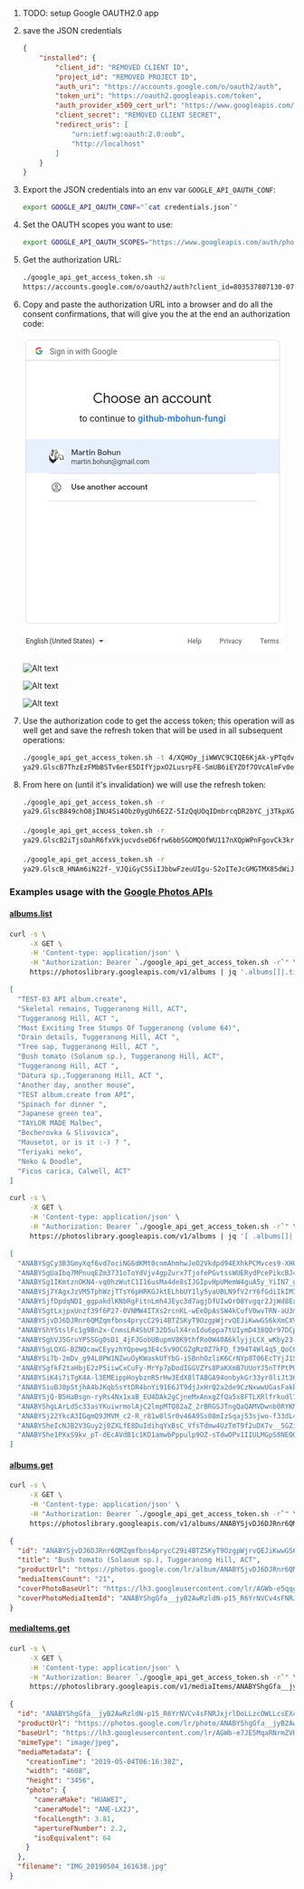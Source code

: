 1. TODO: setup Google OAUTH2.0 app 
2. save the JSON credentials
   ```JSON
   {
       "installed": {
           "client_id": "REMOVED CLIENT ID",
           "project_id": "REMOVED PROJECT ID",
           "auth_uri": "https://accounts.google.com/o/oauth2/auth",
           "token_uri": "https://oauth2.googleapis.com/token",
           "auth_provider_x509_cert_url": "https://www.googleapis.com/oauth2/v1/certs",
           "client_secret": "REMOVED CLIENT SECRET",
           "redirect_uris": [
               "urn:ietf:wg:oauth:2.0:oob",
               "http://localhost"
           ]
       }
   }
   ```
3. Export the JSON credentials into an env var `GOOGLE_API_OAUTH_CONF`:
   ```BASH
   export GOOGLE_API_OAUTH_CONF="`cat credentials.json`"
   ```
4. Set the OAUTH scopes you want to use:
   ```BASH
   export GOOGLE_API_OAUTH_SCOPES="https://www.googleapis.com/auth/photoslibrary"
   ```
5. Get the authorization URL:
   ```BASH
   ./google_api_get_access_token.sh -u
   https://accounts.google.com/o/oauth2/auth?client_id=803537807130-07i8be23f46esl6tffrg0bebfe2e9c5f.apps.googleusercontent.com&redirect_uri=urn:ietf:wg:oauth:2.0:oob&scope=https://www.googleapis.com/auth/photoslibrary&response_type=code&access_type=offline
   ```
6. Copy and paste the authorization URL into a browser and do all the consent confirmations, that will give you the at the end an authorization code:

   ![Alt text](images/google_api_oauth2.0_authorization-00.png "")
   
   ![Alt text](https://gist.githubusercontent.com/mbohun/81df9a27e90846ba913871b04d762c4f/raw/98963a5e0d7d36c69eb910d1e89c3064e59d2930/google_api_oauth2.0_authorization-01.png "")
   
   ![Alt text](https://gist.githubusercontent.com/mbohun/81df9a27e90846ba913871b04d762c4f/raw/98963a5e0d7d36c69eb910d1e89c3064e59d2930/google_api_oauth2.0_authorization-02.png "")
   
   ![Alt text](https://gist.githubusercontent.com/mbohun/81df9a27e90846ba913871b04d762c4f/raw/98963a5e0d7d36c69eb910d1e89c3064e59d2930/google_api_oauth2.0_authorization-03.png "")
7. Use the authorization code to get the access token; this operation will as well get and save the refresh token that will be used in all subsequent operations:
   ```BASH
   ./google_api_get_access_token.sh -t 4/XQHOy_jiWWVC9CIQE6KjAk-yPTqdv63IPtvZGkoxSjvxD7afu_ORXwQ
   ya29.GlscB7ThzEzFMbBSTv6erE5DIfYjpxO2LusrpFE-SmUB6iEYZOf7OVcAlmFv0eMiuyKr6o-lL_23qiTus3HNDlR3lvH3dncMEn2Oa5-UIPWzCKvnq670v65lFeXd
   ```
8. From here on (until it's invalidation) we will use the refresh token:
   ```BASH
   ./google_api_get_access_token.sh -r
   ya29.GlscB849chO8jINU4Si4Obz0ygUh6E2Z-5IzQqUOqIDmbrcqDR2bYC_j3TkpXGBirMsO8boDJfm5Ix66C5UowiJzJatGzWpa3_7AAWFh-Vqw5gJNa_uyO94CHKMw
   
   ./google_api_get_access_token.sh -r
   ya29.GlscB2iTjsOahR6fxVkjucvdseD6frw6bbSGOMQOfWU117nXQpWPnFgovCk3krq7p3loav2xn7piBmGrOH0D-uux162GvfUvYaiGeOB4140qxbze11LGYGOFpxzQ
   
   ./google_api_get_access_token.sh -r
   ya29.GlscB_HNAm6iN22f-_VJQiGyC5SiIJbbwFzeuUIgu-S2oITeJcGMGTMX85dWiJ9erK3gg32QBGVDt43MB8zF9REbbrcUv7b-4nsg3_PfJqOsYRombmYGZYjIdqU-
   ```
### Examples usage with the [Google Photos APIs](https://developers.google.com/photos/?refresh=1)

#### [albums.list](https://developers.google.com/photos/library/reference/rest/v1/albums/list?refresh=1)
```BASH
curl -s \
     -X GET \
     -H 'Content-type: application/json' \
     -H "Authorization: Bearer `./google_api_get_access_token.sh -r`" \
     https://photoslibrary.googleapis.com/v1/albums | jq '.albums[]|.title'
```
```JSON
[
  "TEST-03 API album.create",
  "Skeletal remains, Tuggeranong Hill, ACT",
  "Tuggeranong Hill, ACT ",
  "Most Exciting Tree Stumps Of Tuggeranong (volume 64)",
  "Drain details, Tuggeranong Hill, ACT ",
  "Tree sap, Tuggeranong Hill, ACT ",
  "Bush tomato (Solanum sp.), Tuggeranong Hill, ACT",
  "Tuggeranong Hill, ACT ",
  "Datura sp.,Tuggeranong Hill, ACT ",
  "Another day, another mouse",
  "TEST album.create from API",
  "Spinach for dinner ",
  "Japanese green tea",
  "TAYLOR MADE Malbec",
  "Becherovka & Slivovica",
  "Mausetot, or is it :-) ? ",
  "Teriyaki neko",
  "Neko & Doodle",
  "Ficus carica, Calwell, ACT"
]
```
```BASH
curl -s \
     -X GET \
     -H 'Content-type: application/json' \
     -H "Authorization: Bearer `./google_api_get_access_token.sh -r`" \
     https://photoslibrary.googleapis.com/v1/albums | jq '[ .albums[]|.id ]'
```
```JSON
[
  "ANABYSgCy3B3GmyXqf6vd7ociNG6dKMt0cnmAhmhwJeO2Vkdpd94EXhkPCMvces9-XHCtQ4-FfSa",
  "ANABYSgUaIbq7MPnuqEZm3731oToYdVjv4gpZurx7TjofePGvtssWUERydPcePikcBJ4Z522ISrc",
  "ANABYSg1IKmtznOKN4-vq0hzWutC1I16usMa4de8sIJGIpvHpUMemW4guA5y_YiIN7_gBC2sHn2u",
  "ANABYSj7YAgxJzVM5TphWzjTTsY6pHRKGJktELhbUY1ly5yaUBLN9fV2rY6fGdiIkIMIdMIxziYB",
  "ANABYSjfDpdqNDI_ggpakdlKNbRgFitnLmh4JEyc3d7agjDfUIwOrO8Yvgqr2JjWd8ExBCn2MdGZ",
  "ANABYSgtLxjpxUnzf39f6P27-0VNMW4ITXs2rcnKL-wEeDpAsSW4kCufV0wvTRN-aU3ml7MTGp-U",
  "ANABYSjvDJ6DJRnr6QMZqmfbns4prycC29i4BTZSKyT9OzgpWjrvQEJiKwwGS6kXmCXVFNCwnYO-",
  "ANABYShY5tslFc1g9Bn2x-CnmsLR4SbUF32D5ulX4roIdu6ppa7tUIymD438QOr97DCpFtg_RPxF",
  "ANABYSghVJ5GruYPSSGg0sD1_4jFJGobUBupmV8K9thfRo0W40A6klyjjLCX_wKby23-nqo9vd0z",
  "ANABYSgLQXG-BZNQcawCEyyzhYQpewg3E4c5v9OCGZgRz0Z7kFD_f394T4Wl4q5_QoC6xjIr53a1",
  "ANABYSi7b-2mDv_g94L0PW1NZwuOyKWaskUfYbG-iSBnhOzliK6CrNYp8T06EcTYjJ1Spi-GWOoF",
  "ANABYSgfkF2taHbjE2zP5iiwCxCuFy-MrYp7pDodIGGVZYs8PaKXmB7UUoYJ5nTfPtPUiTXgh9-W",
  "ANABYSiK4i7iTgK4A-l3EMEippHoybznR5rHw3EdX8lTABGA94onbykGr33yr8liJt36ETrTKXsh",
  "ANABYSiuBJ0pStjhA4bJKqb5sYtDR4bnYi91E6JT9djJxHrQ2a2de9CzNxwwUGasFakbNGaxvKcl",
  "ANABYSjQ-B5HaBsgn-ryRs4Nx1xaB_EU4DAk2gCjneMxAnxgZfQa5x8FTLXRlfrkudl1x60neeJs",
  "ANABYShgLArLd5c33asYKuiwrmolAjC2lmpMTQ82aZ_2rBRGSJTngQaQAMVDwnb0RYKMGEKH11Kp",
  "ANABYSj22YkcA3IGqmQ9JMVM_c2-R_r81w0lSr0v46A9Ss08mIzSqaj53sjwo-f33dL4Al64j_f6",
  "ANABYSheIcNJB2V3Guy2j8ZXLfE8DuIdihqYxBsC_VfsTdmw4UzTmT9f2uDX7v__5GZijcyhZRkn",
  "ANABYShe1PXxS9kv_pT-dEcAVdB1c1KD1amwbPppulp9OZ-sTdwOPv1IIULMGpS8NEOGzEEIHab4"
]
```

#### [albums.get](https://developers.google.com/photos/library/reference/rest/v1/albums/get?refresh=1)
```BASH
curl -s \
     -X GET \
     -H 'Content-type: application/json' \
     -H "Authorization: Bearer `./google_api_get_access_token.sh -r`" \
     https://photoslibrary.googleapis.com/v1/albums/ANABYSjvDJ6DJRnr6QMZqmfbns4prycC29i4BTZSKyT9OzgpWjrvQEJiKwwGS6kXmCXVFNCwnYO- | jq '.'
```
```JSON
{
  "id": "ANABYSjvDJ6DJRnr6QMZqmfbns4prycC29i4BTZSKyT9OzgpWjrvQEJiKwwGS6kXmCXVFNCwnYO-",
  "title": "Bush tomato (Solanum sp.), Tuggeranong Hill, ACT",
  "productUrl": "https://photos.google.com/lr/album/ANABYSjvDJ6DJRnr6QMZqmfbns4prycC29i4BTZSKyT9OzgpWjrvQEJiKwwGS6kXmCXVFNCwnYO-",
  "mediaItemsCount": "21",
  "coverPhotoBaseUrl": "https://lh3.googleusercontent.com/lr/AGWb-e5qqgj58M9oQ7ZF-nApgoTc2UQPECq4sGM07COk-Y4mZiswev1lTbxTlU0ZG5u00mN0PMqYcpR5QU09sTi-q0yZQEdYLn96gzbb2H2BOCS_uFtlI4f_FQHE8LH_YzMtnFe8xF5NBGIU_y_aZebj4HsQKy6Jw5yh6NT1FX7C3kwVGqE0ckyLu-Eh3sMDR1ilGOkqUkrGibRuCpEY8BdGiPk0JO8OsTDlxH976qnV3vCV2k2TliJmUxH-jSIaQoHnJkAwhpVhnISrrVDhsfqzhu9yhxJOA5KpE11wzXuNMol8qb8eDjxxNed9CLkGad14i5Afq8RFTxCcPtX6qBieSt8Uo8_c2TLw1vnr65bIlkViCdzENtAaSwf3qLDZyM_d41WPm3PUVFrGaFqxbpFmS0YhidsFdLcgUv8qPEJVuIWfZX3XL2V0MsJjsr1Ekz9HegPx7ietsrbjwN1WZaTvGZEixZECkyx_BxCF40Wd3VrG4XnD_qHZSNkN7AcVlhkQG_hT7dutH9_oeCNEjw_lSDb9BQGTyTBuy57IuuhONMuSWwvXHlMWJELOI6IkgljSdtZBnMxSuoCxZIFgXT3ZjpEJRC3Yrwlu4TJM84xKodAsVbgoIX6dh1tjj2vYcQ3vVMbBMLBt1EeGXJr0_-Pw6FufDTgL1q1sLuCayHf4kiiKlMXPzyGOTBWIuyRVu3F_3Unxq9rJYhpWpnDZ8A8RcHD7M5__AaeQ_v28aeIqYWZ_ZL6V1L_jNy5QMe4TCxSpLj_K-jNsq1NYYTO6cxWHisdiGdFoKhGkNJWi5AlAzabnaQUJyHCMWXCDp6530TXJZ_R8LhLVHKP4-UlEoyqPVLQe2e9FXluAvV_yJHaCwEmICmSpbwfivnXNZByGzBXnGlOh-dIp",
  "coverPhotoMediaItemId": "ANABYShgGfa__jyB2AwRzldN-p15_R6YrNVCv4sFNRJxjrlDoLLzcOWLLcsEXcSXBRSSb-lTlCm5aAtkLA3f5xoevMkuvQA1xQ"
}
```

#### [mediaItems.get](https://developers.google.com/photos/library/reference/rest/v1/mediaItems/get?refresh=1)
```BASH
curl -s \
     -X GET \
     -H 'Content-type: application/json' \
     -H "Authorization: Bearer `./google_api_get_access_token.sh -r`" \
     https://photoslibrary.googleapis.com/v1/mediaItems/ANABYShgGfa__jyB2AwRzldN-p15_R6YrNVCv4sFNRJxjrlDoLLzcOWLLcsEXcSXBRSSb-lTlCm5aAtkLA3f5xoevMkuvQA1xQ | jq '.'
```
```JSON
{
  "id": "ANABYShgGfa__jyB2AwRzldN-p15_R6YrNVCv4sFNRJxjrlDoLLzcOWLLcsEXcSXBRSSb-lTlCm5aAtkLA3f5xoevMkuvQA1xQ",
  "productUrl": "https://photos.google.com/lr/photo/ANABYShgGfa__jyB2AwRzldN-p15_R6YrNVCv4sFNRJxjrlDoLLzcOWLLcsEXcSXBRSSb-lTlCm5aAtkLA3f5xoevMkuvQA1xQ",
  "baseUrl": "https://lh3.googleusercontent.com/lr/AGWb-e7JE5MqaRNrmZVHBU3DFD0cwF5UndxFaa7CnXHsOejw36qOCNmTkBviTTCtCMxihrriJtTlKah0_lTIpwPRRmt8ev_NJuoXVT0Dw-51MajsuWhzGFATYvpG7p36M2lyYPrkgHqDW-UUWOF3UmNt7-J0FUNGUNy1jZ8gErRV5z5dz8AnE3RncSXvwcI0_8du9WPEbZgLUMVBPLwze4t15efKV8Jy2txWZdG2xRf_NOiMGmnT0QLcvGcQKWypIOOTH4sh7Nd-pXLNuIj6TwJLgmgWGDB2p2Q9UBfl_QG966naZK0AR-VUJaMkL6poVEIYEGUTjy_XDZnwdFg9zyRlgy39-RHLT_sK2H9e4I3mXD5XCoNhAlJTzOHummr79qYJJ1sjiISYjMXL2Z4QTUNahdYu56WYqEeuGhkEaIzpylTbHxnSSMtds-3IQBOf7sHNub7Q8dCNmb5XWoYxsLnkdsZ2di4MPdFlZIzg8gFz7QkkfTD_KQjADaflR66grVESAPACowHZBr8eF-E0xHVN1Qn97hgRojxQ46Aa-nQNB78UIeKpaU5GUS1hgIlJq5tx1hrxE-RFv0ohjsXGxD5Iem856R6FWfpprCn0E4KxVDhx3urOzlK-Q1w8vhW87zZZ8NrOzGPmrhm0KW7RS4nROueGteUtJ5Y18ox_8JmeFX1mumDAhCEByqeqe75aa1I_CPfV6JdRR7HROwCCgmbxKpDy5w4VtdywBSgB31cSO3LEWMSxzK4syDAr5mO_soAxuiIFEhkPF0cHwRBde39zkhkviHEgLlvaJv31Q7a7tq1LFvxELgVQo5cwu0l1rO8S75fHf1MZKSJ0QEVpNGQnoN0WorqD1BDymXeBvkGROxjX4RzXO49zeEuz4HnOBVkdVlba38az",
  "mimeType": "image/jpeg",
  "mediaMetadata": {
    "creationTime": "2019-05-04T06:16:38Z",
    "width": "4608",
    "height": "3456",
    "photo": {
      "cameraMake": "HUAWEI",
      "cameraModel": "ANE-LX2J",
      "focalLength": 3.81,
      "apertureFNumber": 2.2,
      "isoEquivalent": 64
    }
  },
  "filename": "IMG_20190504_161638.jpg"
}
```
